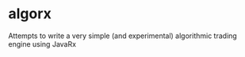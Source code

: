 # algorx
Attempts to write a very simple (and experimental) algorithmic trading engine using JavaRx

